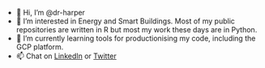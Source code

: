 - 👋 Hi, I’m @dr-harper
- 👀 I’m interested in Energy and Smart Buildings. Most of my public repositories are written in R but most my work these days are in Python.
- 🌱 I’m currently learning tools for productionising my code, including the GCP platform.
- 📫 Chat on [LinkedIn](https://www.linkedin.com/in/dr-harper/) or [Twitter](https://www.twitter.com/DrMichaelHarper)

<!---
dr-harper/dr-harper is a ✨ special ✨ repository because its `README.md` (this file) appears on your GitHub profile.
You can click the Preview link to take a look at your changes.
--->

